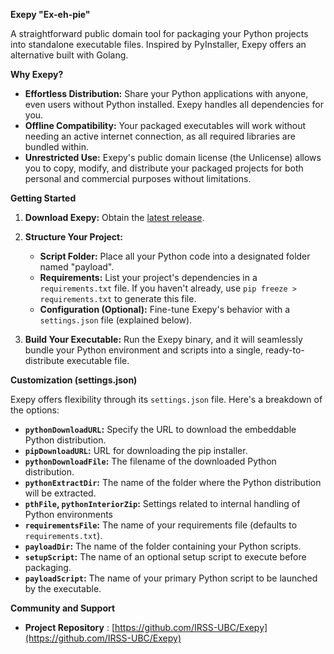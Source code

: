 **Exepy "Ex-eh-pie"** 

A straightforward public domain tool for packaging your Python projects into standalone executable files. Inspired by PyInstaller, Exepy offers an alternative built with Golang.

**Why Exepy?**

* **Effortless Distribution:** Share your Python applications with anyone, even users without Python installed. Exepy handles all dependencies for you.
* **Offline Compatibility:**  Your packaged executables will work without needing an active internet connection, as all required libraries are bundled within.
* **Unrestricted Use:**  Exepy's public domain license (the Unlicense) allows you to copy, modify, and distribute your packaged projects for both personal and commercial purposes without limitations.

**Getting Started**

1. **Download Exepy:** Obtain the [latest release](https://github.com/IRSS-UBC/Exepy/releases).
2. **Structure Your Project:**
    * **Script Folder:** Place all your Python code into a designated folder named "payload".
    * **Requirements:** List your project's dependencies in a `requirements.txt` file. If you haven't already, use `pip freeze > requirements.txt` to generate this file.
    * **Configuration (Optional):** Fine-tune Exepy's behavior with a `settings.json` file (explained below). 

3. **Build Your Executable:** Run the Exepy binary, and it will seamlessly bundle your Python environment and scripts into a single, ready-to-distribute executable file.

**Customization (settings.json)**

Exepy offers flexibility through its `settings.json` file. Here's a breakdown of the options:

*  **`pythonDownloadURL`:**  Specify the URL to download the embeddable Python distribution.
*  **`pipDownloadURL`:** URL for downloading the pip installer.
*  **`pythonDownloadFile`:** The filename of the downloaded Python distribution.
*  **`pythonExtractDir`:** The name of the folder where the Python distribution will be extracted.
*  **`pthFile`, `pythonInteriorZip`:** Settings related to internal handling of Python environments
*  **`requirementsFile`:**  The name of your requirements file (defaults to `requirements.txt`).
*  **`payloadDir`:**  The name of the folder containing your Python scripts.
*  **`setupScript`:**  The name of an optional setup script to execute before packaging.
*  **`payloadScript`:**  The name of your primary Python script to be launched by the executable.

**Community and Support**

* **Project Repository** : [https://github.com/IRSS-UBC/Exepy](https://github.com/IRSS-UBC/Exepy)
